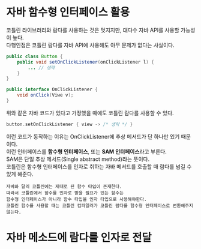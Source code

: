 자바 함수형 인터페이스 활용
===========================    
코틀린 라이브러리와 람다를 사용하는 것은 멋지지만, 대다수 자바 API를 사용할 가능성이 높다.     
다행인점은 코틀린 람다를 자바 API에 사용해도 아무 문제가 없다는 사실이다.     

```java
public class Button {
    public void setOnClickListener(onClickListener l) { 
        ... // 생략  
    }
}
```
```java
public interface OnClickListener {
    void onClick(Viwe v);
}
```
위와 같은 자바 코드가 있다고 가정했을 때에도 코틀린 람다를 사용할 수 있다.   
   
```kt
button.setOnClickListener { view -> /* 생략 */ }    
```  
이런 코드가 동작하는 이유는 OnClickListener에 추상 메서드가 단 하나만 있기 때문이다.         
이런 인터페이스를 **함수형 인터페이스**, 또는 **SAM 인터페이스**라고 부른다.        
SAM은 단일 추상 메서드(Single abstract method)라는 뜻이다.           
코틀린은 함수형 인터페이스를 인자로 취하는 자바 메서드를 호출할 때 람다를 넘길 수 있게 해준다.        

```
자바와 달리 코틀린에는 제대로 된 함수 타입이 존재한다.       
따라서 코틀린에서 함수를 인자로 받을 필요가 있는 함수는        
함수형 인터페이스가 아니라 함수 타입을 인자 타입으로 사용해야한다.        
코틀린 함수를 사용할 때는 코틀린 컴파일러가 코틀린 람다를 함수형 인터페이스로 변환해주지 않는다.       
```

# 자바 메소드에 람다를 인자로 전달  











